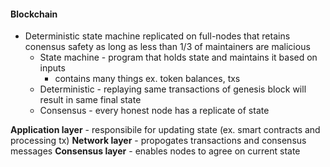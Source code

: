 #### Blockchain
- Deterministic state machine replicated on full-nodes that retains conensus safety as long as less than 1/3 of maintainers are malicious
	- State machine - program that holds state and maintains it based on inputs
		- contains many things ex. token balances, txs
	- Deterministic - replaying same transactions of genesis block will result in same final state
	- Consensus - every honest node has a replicate of state 

**Application layer** - responsibile for updating state (ex. smart contracts and processing tx)
**Network layer** - propogates transactions and consensus messages
**Consensus layer** - enables nodes to agree on current state

